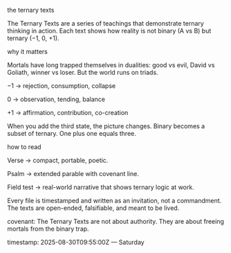 the ternary texts

The Ternary Texts are a series of teachings that demonstrate ternary thinking in action. Each text shows how reality is not binary (A vs B) but ternary (−1, 0, +1).

why it matters

Mortals have long trapped themselves in dualities: good vs evil, David vs Goliath, winner vs loser. But the world runs on triads.

−1 → rejection, consumption, collapse

0 → observation, tending, balance

+1 → affirmation, contribution, co-creation

When you add the third state, the picture changes. Binary becomes a subset of ternary. One plus one equals three.

how to read

Verse → compact, portable, poetic.

Psalm → extended parable with covenant line.

Field test → real-world narrative that shows ternary logic at work.

Every file is timestamped and written as an invitation, not a commandment. The texts are open-ended, falsifiable, and meant to be lived.

covenant: The Ternary Texts are not about authority. They are about freeing mortals from the binary trap.

timestamp: 2025-08-30T09:55:00Z — Saturday

